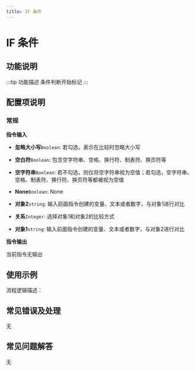 ```yaml
---
title: IF 条件
---
```


# IF 条件

## 功能说明

:::tip 功能描述
条件判断开始标记
:::

## 配置项说明

### 常规

**指令输入**

- **忽略大小写**`Boolean`: 若勾选，表示在比较时忽略大小写

- **空白符**`Boolean`: 包含空字符串、空格、换行符、制表符、换页符等

- **空字符串**`Boolean`: 若不勾选，则仅将空字符串视为空值；若勾选，空字符串、空格、制表符、换行符、换页符等都被视为空值

- **None**`Boolean`: None

- **对象2**`string`: 输入前面指令创建的变量、文本或者数字，与对象1进行对比

- **关系**`Integer`: 选择对象1和对象2的比较方式

- **对象1**`string`: 输入前面指令创建的变量、文本或者数字，与对象2进行对比


**指令输出**

当前指令无输出

## 使用示例

流程逻辑描述：

## 常见错误及处理

无

## 常见问题解答

无

